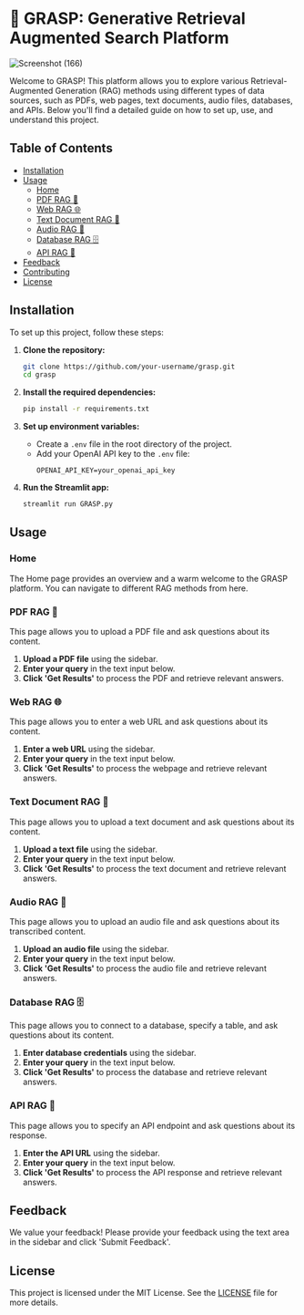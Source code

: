 # 🤖 GRASP: Generative Retrieval Augmented Search Platform

![Screenshot (166)](https://github.com/user-attachments/assets/b1e15e48-97b7-4859-8434-5ebc72af45ca)

Welcome to GRASP! This platform allows you to explore various Retrieval-Augmented Generation (RAG) methods using different types of data sources, such as PDFs, web pages, text documents, audio files, databases, and APIs. Below you'll find a detailed guide on how to set up, use, and understand this project.

## Table of Contents
- [Installation](#installation)
- [Usage](#usage)
  - [Home](#home)
  - [PDF RAG 📄](#pdf-rag-📄)
  - [Web RAG 🌐](#web-rag-🌐)
  - [Text Document RAG 📄](#text-document-rag-📄)
  - [Audio RAG 🎤](#audio-rag-🎤)
  - [Database RAG 🗄️](#database-rag-🗄️)
  - [API RAG 🔌](#api-rag-🔌)
- [Feedback](#feedback)
- [Contributing](#contributing)
- [License](#license)

## Installation

To set up this project, follow these steps:

1. **Clone the repository:**
    ```bash
    git clone https://github.com/your-username/grasp.git
    cd grasp
    ```

2. **Install the required dependencies:**
    ```bash
    pip install -r requirements.txt
    ```

3. **Set up environment variables:**
    - Create a `.env` file in the root directory of the project.
    - Add your OpenAI API key to the `.env` file:
      ```plaintext
      OPENAI_API_KEY=your_openai_api_key
      ```

4. **Run the Streamlit app:**
    ```bash
    streamlit run GRASP.py
    ```

## Usage

### Home
The Home page provides an overview and a warm welcome to the GRASP platform. You can navigate to different RAG methods from here.

### PDF RAG 📄
This page allows you to upload a PDF file and ask questions about its content.

1. **Upload a PDF file** using the sidebar.
2. **Enter your query** in the text input below.
3. **Click 'Get Results'** to process the PDF and retrieve relevant answers.

### Web RAG 🌐
This page allows you to enter a web URL and ask questions about its content.

1. **Enter a web URL** using the sidebar.
2. **Enter your query** in the text input below.
3. **Click 'Get Results'** to process the webpage and retrieve relevant answers.

### Text Document RAG 📄
This page allows you to upload a text document and ask questions about its content.

1. **Upload a text file** using the sidebar.
2. **Enter your query** in the text input below.
3. **Click 'Get Results'** to process the text document and retrieve relevant answers.

### Audio RAG 🎤
This page allows you to upload an audio file and ask questions about its transcribed content.

1. **Upload an audio file** using the sidebar.
2. **Enter your query** in the text input below.
3. **Click 'Get Results'** to process the audio file and retrieve relevant answers.

### Database RAG 🗄️
This page allows you to connect to a database, specify a table, and ask questions about its content.

1. **Enter database credentials** using the sidebar.
2. **Enter your query** in the text input below.
3. **Click 'Get Results'** to process the database and retrieve relevant answers.

### API RAG 🔌
This page allows you to specify an API endpoint and ask questions about its response.

1. **Enter the API URL** using the sidebar.
2. **Enter your query** in the text input below.
3. **Click 'Get Results'** to process the API response and retrieve relevant answers.

## Feedback
We value your feedback! Please provide your feedback using the text area in the sidebar and click 'Submit Feedback'.

## License
This project is licensed under the MIT License. See the [LICENSE](LICENSE) file for more details.
